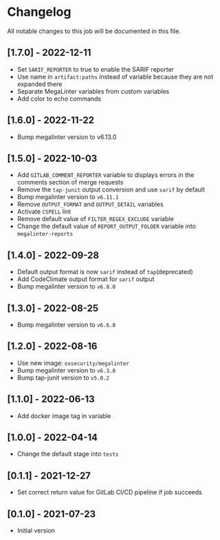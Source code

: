 # Changelog
All notable changes to this job will be documented in this file.

## [1.7.0] - 2022-12-11
* Set `SARIF_REPORTER` to true to enable the SARIF reporter
* Use name in `artifact:paths` instead of variable because they are not expanded there
* Separate MegaLinter variables from custom variables
* Add color to echo commands

## [1.6.0] - 2022-11-22
* Bump megalinter version to v6.13.0

## [1.5.0] - 2022-10-03
* Add `GITLAB_COMMENT_REPORTER` variable to displays errors in the comments section of merge requests
* Remove the `tap-junit` output conversion and use `sarif` by default
* Bump megalinter version to `v6.11.1`
* Remove `OUTPUT_FORMAT` and `OUTPUT_DETAIL` variables
* Activate `CSPELL` lint
* Remove default value of `FILTER_REGEX_EXCLUDE` variable
* Change the default value of `REPORT_OUTPUT_FOLDER` variable into `megalinter-reports`

## [1.4.0] - 2022-09-28
* Default output format is now `sarif` instead of `tap`(deprecated)
* Add CodeClimate output format for `sarif` output
* Bump megalinter version to `v6.8.0`

## [1.3.0] - 2022-08-25
* Bump megalinter version to `v6.6.0`

## [1.2.0] - 2022-08-16
* Use new image: `oxsecurity/megalinter`
* Bump megalinter version to `v6.3.0`
* Bump tap-junit version to `v5.0.2`

## [1.1.0] - 2022-06-13
* Add docker image tag in variable

## [1.0.0] - 2022-04-14
* Change the default stage into `tests`

## [0.1.1] - 2021-12-27
* Set correct return value for GitLab CI/CD pipeline if job succeeds

## [0.1.0] - 2021-07-23
* Initial version
